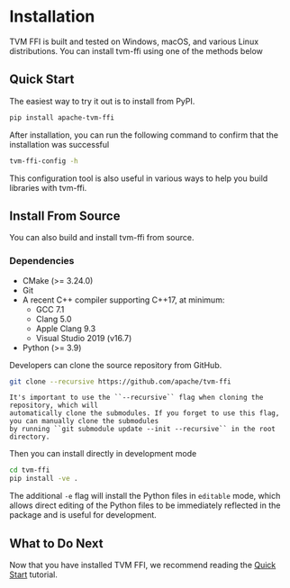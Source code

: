 <!--- Licensed to the Apache Software Foundation (ASF) under one -->
<!--- or more contributor license agreements.  See the NOTICE file -->
<!--- distributed with this work for additional information -->
<!--- regarding copyright ownership.  The ASF licenses this file -->
<!--- to you under the Apache License, Version 2.0 (the -->
<!--- "License"); you may not use this file except in compliance -->
<!--- with the License.  You may obtain a copy of the License at -->

<!---   http://www.apache.org/licenses/LICENSE-2.0 -->

<!--- Unless required by applicable law or agreed to in writing, -->
<!--- software distributed under the License is distributed on an -->
<!--- "AS IS" BASIS, WITHOUT WARRANTIES OR CONDITIONS OF ANY -->
<!--- KIND, either express or implied.  See the License for the -->
<!--- specific language governing permissions and limitations -->
<!--- under the License. -->
# Installation

TVM FFI is built and tested on Windows, macOS, and various
Linux distributions. You can install tvm-ffi using one of the
methods below

## Quick Start

The easiest way to try it out is to install from PyPI.

```bash
pip install apache-tvm-ffi
```

After installation, you can run the following command to confirm that
the installation was successful

```bash
tvm-ffi-config -h
```

This configuration tool is also useful in various ways to help you build
libraries with tvm-ffi.

## Install From Source

You can also build and install tvm-ffi from source.

### Dependencies

- CMake (>= 3.24.0)
- Git
- A recent C++ compiler supporting C++17, at minimum:
  - GCC 7.1
  - Clang 5.0
  - Apple Clang 9.3
  - Visual Studio 2019 (v16.7)
- Python (>= 3.9)

Developers can clone the source repository from GitHub.

```bash
git clone --recursive https://github.com/apache/tvm-ffi
```

```{note}
It's important to use the ``--recursive`` flag when cloning the repository, which will
automatically clone the submodules. If you forget to use this flag, you can manually clone the submodules
by running ``git submodule update --init --recursive`` in the root directory.
```

Then you can install directly in development mode

```bash
cd tvm-ffi
pip install -ve .
```

The additional `-e` flag will install the Python files in `editable` mode,
which allows direct editing of the Python files to be immediately reflected in the package
and is useful for development.

## What to Do Next

Now that you have installed TVM FFI, we recommend reading the [Quick Start](./quick_start.md) tutorial.
